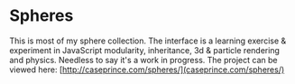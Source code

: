 Spheres
====

This is most of my sphere collection. The interface is a learning exercise & experiment in JavaScript modularity, inheritance, 3d & particle rendering and physics. Needless to say it's a work in progress. The project can be viewed here: [http://caseprince.com/spheres/](caseprince.com/spheres/)